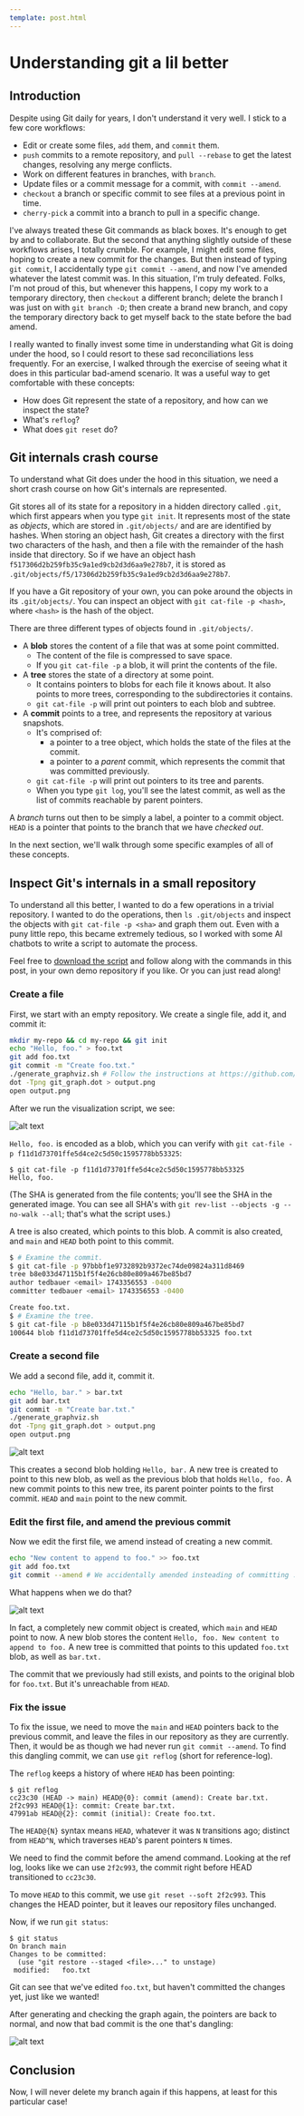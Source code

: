 ```yaml
---
template: post.html
---
```


# Understanding git a lil better

## Introduction

Despite using Git daily for years, I don't understand it very well. I stick to a few core workflows:

- Edit or create some files, `add` them, and `commit` them.
- `push` commits to a remote repository, and `pull --rebase` to get the latest changes, resolving any merge conflicts.
- Work on different features in branches, with `branch`.
- Update files or a commit message for a commit, with `commit --amend`.
- `checkout` a branch or specific commit to see files at a previous point in time.
- `cherry-pick` a commit into a branch to pull in a specific change.

I've always treated these Git commands as black boxes. It's enough to get by and to collaborate. But the second that anything slightly outside of these workflows arises, I totally crumble. For example, I might edit some files, hoping to create a new commit for the changes. But then instead of typing `git commit`, I accidentally type `git commit --amend`, and now I've amended whatever the latest commit was. In this situation, I'm truly defeated. Folks, I'm not proud of this, but whenever this happens, I copy my work to a temporary directory, then `checkout` a different branch; delete the branch I was just on with `git branch -D`; then create a brand new branch, and copy the temporary directory back to get myself back to the state before the bad amend.

I really wanted to finally invest some time in understanding what Git is doing under the hood, so I could resort to these sad reconciliations less frequently. For an exercise, I walked through the exercise of seeing what it does in this particular bad-amend scenario. It was a useful way to get comfortable with these concepts:

- How does Git represent the state of a repository, and how can we inspect the state?
- What's `reflog`?
- What does `git reset` do?

## Git internals crash course

To understand what Git does under the hood in this situation, we need a short crash course on how Git's internals are represented.

Git stores all of its state for a repository in a hidden directory called `.git`, which first appears when you type `git init`. It represents most of the state as _objects_, which are stored in `.git/objects/` and are are identified by hashes. When storing an object hash, Git creates a directory with the first two characters of the hash, and then a file with the remainder of the hash inside that directory. So if we have an object hash `f517306d2b259fb35c9a1ed9cb2d3d6aa9e278b7`, it is stored as `.git/objects/f5/17306d2b259fb35c9a1ed9cb2d3d6aa9e278b7`.

If you have a Git repository of your own, you can poke around the objects in its `.git/objects/`. You can inspect an object with `git cat-file -p <hash>`, where `<hash>` is the hash of the object.

There are three different types of objects found in `.git/objects/`.

- A **blob** stores the content of a file that was at some point committed.
  - The content of the file is compressed to save space.
  - If you `git cat-file -p` a blob, it will print the contents of the file.
- A **tree** stores the state of a directory at some point.
  - It contains pointers to blobs for each file it knows about. It also points to more trees, corresponding to the subdirectories it contains.
  - `git cat-file -p` will print out pointers to each blob and subtree.
- A **commit** points to a tree, and represents the repository at various snapshots.
  - It's comprised of:
    - a pointer to a tree object, which holds the state of the files at the commit.
    - a pointer to a _parent_ commit, which represents the commit that was committed previously.
  - `git cat-file -p` will print out pointers to its tree and parents.
  - When you type `git log`, you'll see the latest commit, as well as the list of commits reachable by parent pointers.

A _branch_ turns out then to be simply a label, a pointer to a commit object. `HEAD` is a pointer that points to the branch that we have _checked out_.

In the next section, we'll walk through some specific examples of all of these concepts.

## Inspect Git's internals in a small repository

To understand all this better, I wanted to do a few operations in a trivial repository. I wanted to do the operations, then `ls .git/objects` and inspect the objects with `git cat-file -p <sha>` and graph them out. Even with a puny little repo, this became extremely tedious, so I worked with some AI chatbots to write a script to automate the process.

Feel free to [download the script](https://github.com/tedbauer/git-objects-graphviz/) and follow along with the commands in this post, in your own demo repository if you like. Or you can just read along!

### Create a file

First, we start with an empty repository. We create a single file, add it, and commit it:

```sh
mkdir my-repo && cd my-repo && git init
echo "Hello, foo." > foo.txt
git add foo.txt
git commit -m "Create foo.txt."
./generate_graphviz.sh # Follow the instructions at https://github.com/tedbauer/git-objects-graphviz so this is possible!
dot -Tpng git_graph.dot > output.png
open output.png
```

After we run the visualization script, we see:

<div class="zoomable">

![alt text](../images/git2.png "Graph of git object database after creating a single file in an empty repository")

</div>

`Hello, foo.` is encoded as a blob, which you can verify with `git cat-file -p f11d1d73701ffe5d4ce2c5d50c1595778bb53325`:

```
$ git cat-file -p f11d1d73701ffe5d4ce2c5d50c1595778bb53325
Hello, foo.
```

(The SHA is generated from the file contents; you'll see the SHA in the generated image. You can see all SHA's with `git rev-list --objects -g --no-walk --all`; that's what the script uses.)

A tree is also created, which points to this blob. A commit is also created, and `main` and `HEAD` both point to this commit.

```sh
$ # Examine the commit.
$ git cat-file -p 97bbbf1e9732892b9372ec74de09824a311d8469
tree b8e033d47115b1f5f4e26cb80e809a467be85bd7
author tedbauer <email> 1743356553 -0400
committer tedbauer <email> 1743356553 -0400

Create foo.txt.
$ # Examine the tree.
$ git cat-file -p b8e033d47115b1f5f4e26cb80e809a467be85bd7
100644 blob f11d1d73701ffe5d4ce2c5d50c1595778bb53325 foo.txt
```

### Create a second file

We add a second file, add it, commit it.

```sh
echo "Hello, bar." > bar.txt
git add bar.txt
git commit -m "Create bar.txt."
./generate_graphviz.sh
dot -Tpng git_graph.dot > output.png
open output.png
```

<div class="zoomable">

![alt text](../images/git3.png "Graph of git object database after creating a second file in the repository")

</div>

This creates a second blob holding `Hello, bar.` A new tree is created to point to this new blob, as well as the previous blob that holds `Hello, foo.` A new commit points to this new tree, its parent pointer points to the first commit. `HEAD` and `main` point to the new commit.

### Edit the first file, and amend the previous commit

Now we edit the first file, we amend instead of creating a new commit.

```sh
echo "New content to append to foo." >> foo.txt
git add foo.txt
git commit --amend # We accidentally amended insteading of committing :(
```

 What happens when we do that?

<div class="zoomable">

![alt text](../images/git4.png "Graph of git object database after accidentally editing and amending")

</div>

In fact, a completely new commit object is created, which `main` and `HEAD` point to now. A new blob stores the content `Hello, foo. New content to append to foo.` A new tree is committed that points to this updated `foo.txt` blob, as well as `bar.txt.`

The commit that we previously had still exists, and points to the original blob for `foo.txt`. But it's unreachable from `HEAD`.

### Fix the issue

To fix the issue, we need to move the `main` and `HEAD` pointers back to the previous commit, and leave the files in our repository as they are currently. Then, it would be as though we had never run `git commit --amend`. To find this dangling commit, we can use `git reflog` (short for reference-log).

The `reflog` keeps a history of where `HEAD` has been pointing:

```
$ git reflog
cc23c30 (HEAD -> main) HEAD@{0}: commit (amend): Create bar.txt.
2f2c993 HEAD@{1}: commit: Create bar.txt.
47991ab HEAD@{2}: commit (initial): Create foo.txt.
```

The `HEAD@{N}` syntax means `HEAD`, whatever it was `N` transitions ago; distinct from `HEAD^N`, which traverses `HEAD`'s parent pointers `N` times.

We need to find the commit before the amend command. Looking at the ref log, looks like we can use `2f2c993`, the commit right before HEAD transitioned to `cc23c30`.

To move `HEAD` to this commit, we use `git reset --soft 2f2c993`. This changes the HEAD pointer, but it leaves our repository files unchanged.

Now, if we run `git status`:

```
$ git status
On branch main
Changes to be committed:
  (use "git restore --staged <file>..." to unstage)
 modified:   foo.txt
```

Git can see that we've edited `foo.txt`, but haven't committed the changes yet, just like we wanted!

After generating and checking the graph again, the pointers are back to normal, and now that bad commit is the one that's dangling:

<div class="zoomable">

![alt text](../images/git5.png "Graph of git object database after fixing the bad amend")

</div>

## Conclusion

Now, I will never delete my branch again if this happens, at least for this particular case!
